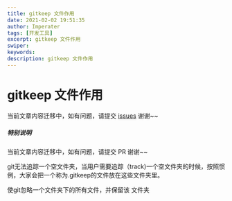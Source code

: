 ```yaml
---
title: gitkeep 文件作用
date: 2021-02-02 19:51:35
author: Imperater
tags: [开发工具]
excerpt: gitkeep 文件作用
swiper:
keywords:
description: gitkeep 文件作用
---
```


# gitkeep 文件作用

当前文章内容迁移中，如有问题，请提交 [issues](https://github.com/Starrier/starrier.github.io/issues) 谢谢~~


##### **特别说明**

当前文章内容迁移中，如有问题，请提交 PR 谢谢~~

git无法追踪一个空文件夹，当用户需要追踪（track)一个空文件夹的时候，按照惯例，大家会把一个称为.gitkeep的文件放在这些文件夹里。

使git忽略一个文件夹下的所有文件，并保留该 文件夹
